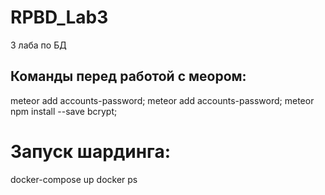 # RPBD_Lab3
3 лаба по БД
## Команды перед работой с меором:
meteor add accounts-password;
meteor add accounts-password;
meteor npm install --save bcrypt;

# Запуск шардинга:
docker-compose up
docker ps
